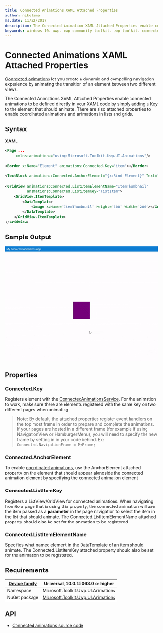 ```yaml
---
title: Connected Animations XAML Attached Properties
author: nikolame
ms.date: 11/22/2017
description: The Connected Animation XAML Attached Properties enable connected animations to be defined in your XAML code
keywords: windows 10, uwp, uwp community toolkit, uwp toolkit, connected animations, animation, coordinated animations
---
```


# Connected Animations XAML Attached Properties

[Connected animations](https://docs.microsoft.com/en-us/windows/uwp/style/connected-animation) let you create a dynamic and compelling navigation experience by animating the transition of an element between two different views.

The Connected Animations XAML Attached Properties enable connected animations to be defined directly in your XAML code by simply adding a Key to the element that should animate. There are also attached properties to enable coordinated animations and animations in lists and grids.

## Syntax

**XAML**

```xml
<Page ...
     xmlns:animations="using:Microsoft.Toolkit.Uwp.UI.Animations"/>
 
<Border x:Name="Element" animations:Connected.Key="item"></Border>

<TextBlock animations:Connected.AnchorElement="{x:Bind Element}" Text="Hello World"/>

<GridView animations:Connected.ListItemElementName="ItemThumbnail"
          animations:Connected.ListItemKey="listItem">
    <GridView.ItemTemplate>
        <DataTemplate>
            <Image x:Name="ItemThumbnail" Height="200" Width="200"></Image>
        </DataTemplate>
    </GridView.ItemTemplate>
</GridView>

 ```


## Sample Output

![Connected animations](../resources/images/Animations/connected.gif)

## Properties

### Connected.Key
Registers element with the [ConnectedAnimationsService](https://msdn.microsoft.com/en-us/library/windows/apps/windows.ui.xaml.media.animation.connectedanimation.aspx). For the animation to work, make sure there are elements registered with the same key on two different pages when animating

> Note: By default, the attached properties register event handlers on the top most frame in order to prepare and complete the animations. If your pages are hosted in a different frame (for example if using NavigationView or HamburgerMenu), you will need to specify the new frame by setting in in your code behind. Ex: `Connected.NavigationFrame = MyFrame;`

### Connected.AnchorElement
To enable [coordinated animations](https://docs.microsoft.com/en-us/windows/uwp/style/connected-animation#coordinated-animation), use the AnchorElement attached property on the element that should appear alongside the connected animation element by specifying the connected animation element

### Connected.ListItemKey
Registers a ListView/GridView for connected animations. When navigating from/to a page that is using this property, the connected animation will use the item passed as a **parameter** in the page navigation to select the item in the list that should animate. The Connected.ListItemElementName attached property should also be set for the animation to be registered

### Connected.ListItemElementName
Specifies what named element in the DataTemplate of an item should animate. The Connected.ListItemKey attached property should also be set for the animation to be registered.

## Requirements

| [Device family](http://go.microsoft.com/fwlink/p/?LinkID=526370) | Universal, 10.0.15063.0 or higher   |
| ---------------------------------------------------------------- | ----------------------------------- |
| Namespace                                                        | Microsoft.Toolkit.Uwp.UI.Animations |
| NuGet package | [Microsoft.Toolkit.Uwp.UI.Animations](https://www.nuget.org/packages/Microsoft.Toolkit.Uwp.UI.Animations/) |

## API

* [Connected animations source code](https://github.com/Microsoft/UWPCommunityToolkit/tree/master/Microsoft.Toolkit.Uwp.UI.Animations/ConnectedAnimations)

